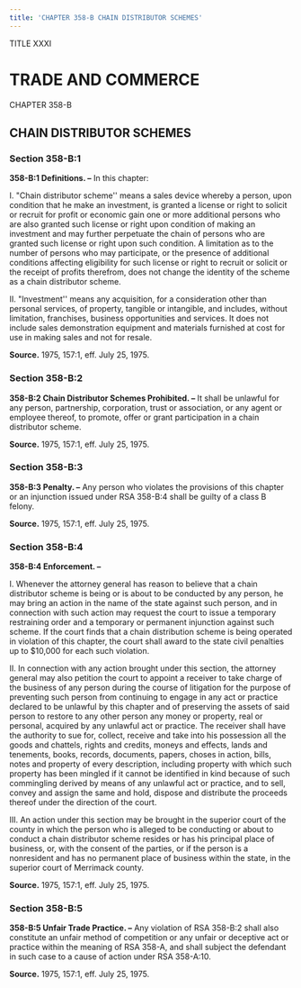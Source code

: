 ```yaml
---
title: 'CHAPTER 358-B CHAIN DISTRIBUTOR SCHEMES'
---
```


TITLE XXXI
                                             
TRADE AND COMMERCE
==================

CHAPTER 358-B
                                             
CHAIN DISTRIBUTOR SCHEMES
-------------------------

### Section 358-B:1

 **358-B:1 Definitions. –** In this chapter:
                                             
 I. "Chain distributor scheme'' means a sales device whereby a
person, upon condition that he make an investment, is granted a license
or right to solicit or recruit for profit or economic gain one or more
additional persons who are also granted such license or right upon
condition of making an investment and may further perpetuate the chain
of persons who are granted such license or right upon such condition. A
limitation as to the number of persons who may participate, or the
presence of additional conditions affecting eligibility for such license
or right to recruit or solicit or the receipt of profits therefrom, does
not change the identity of the scheme as a chain distributor scheme.
                                             
 II. "Investment'' means any acquisition, for a consideration other
than personal services, of property, tangible or intangible, and
includes, without limitation, franchises, business opportunities and
services. It does not include sales demonstration equipment and
materials furnished at cost for use in making sales and not for resale.

**Source.** 1975, 157:1, eff. July 25, 1975.

### Section 358-B:2

 **358-B:2 Chain Distributor Schemes Prohibited. –** It shall be
unlawful for any person, partnership, corporation, trust or association,
or any agent or employee thereof, to promote, offer or grant
participation in a chain distributor scheme.

**Source.** 1975, 157:1, eff. July 25, 1975.

### Section 358-B:3

 **358-B:3 Penalty. –** Any person who violates the provisions of
this chapter or an injunction issued under RSA 358-B:4 shall be guilty
of a class B felony.

**Source.** 1975, 157:1, eff. July 25, 1975.

### Section 358-B:4

 **358-B:4 Enforcement. –**
                                             
 I. Whenever the attorney general has reason to believe that a chain
distributor scheme is being or is about to be conducted by any person,
he may bring an action in the name of the state against such person, and
in connection with such action may request the court to issue a
temporary restraining order and a temporary or permanent injunction
against such scheme. If the court finds that a chain distribution scheme
is being operated in violation of this chapter, the court shall award to
the state civil penalties up to 
                                             $10,000 for each such violation.
                                             
 II. In connection with any action brought under this section, the
attorney general may also petition the court to appoint a receiver to
take charge of the business of any person during the course of
litigation for the purpose of preventing such person from continuing to
engage in any act or practice declared to be unlawful by this chapter
and of preserving the assets of said person to restore to any other
person any money or property, real or personal, acquired by any unlawful
act or practice. The receiver shall have the authority to sue for,
collect, receive and take into his possession all the goods and
chattels, rights and credits, moneys and effects, lands and tenements,
books, records, documents, papers, choses in action, bills, notes and
property of every description, including property with which such
property has been mingled if it cannot be identified in kind because of
such commingling derived by means of any unlawful act or practice, and
to sell, convey and assign the same and hold, dispose and distribute the
proceeds thereof under the direction of the court.
                                             
 III. An action under this section may be brought in the superior
court of the county in which the person who is alleged to be conducting
or about to conduct a chain distributor scheme resides or has his
principal place of business, or, with the consent of the parties, or if
the person is a nonresident and has no permanent place of business
within the state, in the superior court of Merrimack county.

**Source.** 1975, 157:1, eff. July 25, 1975.

### Section 358-B:5

 **358-B:5 Unfair Trade Practice. –** Any violation of RSA 358-B:2
shall also constitute an unfair method of competition or any unfair or
deceptive act or practice within the meaning of RSA 358-A, and shall
subject the defendant in such case to a cause of action under RSA
358-A:10.

**Source.** 1975, 157:1, eff. July 25, 1975.
